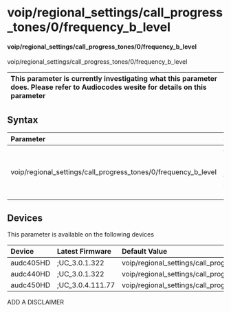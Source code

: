 ﻿---
description: voip/regional_settings/call_progress_tones/0/frequency_b_level
search: false
---

# voip/regional_settings/call_progress_tones/0/frequency_b_level

#### voip/regional_settings/call_progress_tones/0/frequency_b_level

voip/regional_settings/call_progress_tones/0/frequency_b_level


| This parameter is currently investigating what this parameter does. Please refer to Audiocodes wesite for details on this parameter | 
| :--- |

## Syntax
| Parameter | Syntax |
| :--- | :--- |
|voip/regional_settings/call_progress_tones/0/frequency_b_level | {% raw %} undefined {% endraw %}|

## Devices
This parameter is available on the following devices

| Device | Latest Firmware | Default Value |
|:---|:---|:---|
| audc405HD | ;UC_3.0.1.322 | voip/regional_settings/call_progress_tones/0/frequency_b_level=19 
| audc440HD | ;UC_3.0.1.322 | voip/regional_settings/call_progress_tones/0/frequency_b_level=19 
| audc450HD | ;UC_3.0.4.111.77 | voip/regional_settings/call_progress_tones/0/frequency_b_level=19 

ADD A DISCLAIMER
